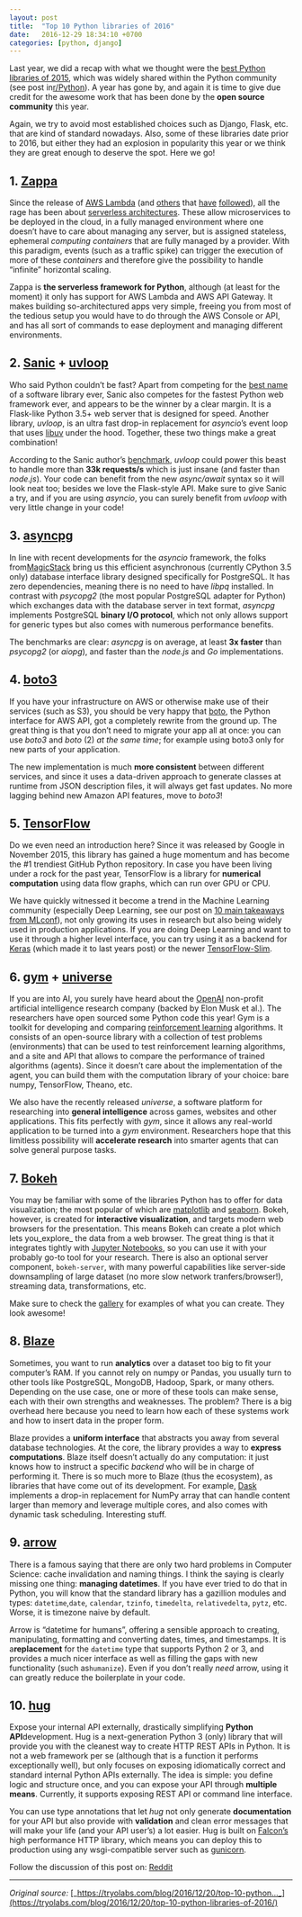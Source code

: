 ```yaml
---
layout: post
title:  "Top 10 Python libraries of 2016"
date:   2016-12-29 18:34:10 +0700
categories: [python, django]
---
```


Last year, we did a recap with what we thought were the [best Python libraries of 2015](https://tryolabs.com/blog/2015/12/15/top-10-python-libraries-of-2015/), which was widely shared within the Python community (see post in[r/Python](https://www.reddit.com/r/Python/comments/3wyiuv/top_10_python_libraries_of_2015/)). A year has gone by, and again it is time to give due credit for the awesome work that has been done by the **open source community** this year.

Again, we try to avoid most established choices such as Django, Flask, etc. that are kind of standard nowadays. Also, some of these libraries date prior to 2016, but either they had an explosion in popularity this year or we think they are great enough to deserve the spot. Here we go!

## 1. [Zappa](https://www.zappa.io/)

Since the release of [AWS Lambda](https://aws.amazon.com/lambda/details/) (and [others](https://cloud.google.com/functions/docs/) that [have](https://azure.microsoft.com/en-us/services/functions/) [followed](https://www.ibm.com/cloud-computing/bluemix/openwhisk)), all the rage has been about [serverless architectures](http://martinfowler.com/articles/serverless.html). These allow microservices to be deployed in the cloud, in a fully managed environment where one doesn’t have to care about managing any server, but is assigned stateless, ephemeral _computing containers_ that are fully managed by a provider. With this paradigm, events (such as a traffic spike) can trigger the execution of more of these _containers_ and therefore give the possibility to handle “infinite” horizontal scaling.

Zappa is **the serverless framework for Python**, although (at least for the moment) it only has support for AWS Lambda and AWS API Gateway. It makes building so-architectured apps very simple, freeing you from most of the tedious setup you would have to do through the AWS Console or API, and has all sort of commands to ease deployment and managing different environments.

## 2. [Sanic](https://github.com/channelcat/sanic) + [uvloop](https://magic.io/blog/uvloop-blazing-fast-python-networking/)

Who said Python couldn’t be fast? Apart from competing for the [best name](http://knowyourmeme.com/memes/sanic-hegehog) of a software library ever, Sanic also competes for the fastest Python web framework ever, and appears to be the winner by a clear margin. It is a Flask-like Python 3.5+ web server that is designed for speed. Another library, _uvloop_, is an ultra fast drop-in replacement for _asyncio_’s event loop that uses [libuv](https://github.com/libuv/libuv) under the hood. Together, these two things make a great combination!

According to the Sanic author’s [benchmark](https://github.com/channelcat/sanic#benchmarks), _uvloop_ could power this beast to handle more than **33k requests/s** which is just insane (and faster than _node.js_). Your code can benefit from the new _async/await_ syntax so it will look neat too; besides we love the Flask-style API. Make sure to give Sanic a try, and if you are using _asyncio_, you can surely benefit from _uvloop_ with very little change in your code!

## 3. [asyncpg](https://github.com/MagicStack/asyncpg)

In line with recent developments for the _asyncio_ framework, the folks from[MagicStack](https://magic.io/) bring us this efficient asynchronous (currently CPython 3.5 only) database interface library designed specifically for PostgreSQL. It has zero dependencies, meaning there is no need to have _libpq_ installed. In contrast with _psycopg2_ (the most popular PostgreSQL adapter for Python) which exchanges data with the database server in text format, _asyncpg_ implements PostgreSQL **binary I/O protocol**, which not only allows support for generic types but also comes with numerous performance benefits.

The benchmarks are clear: _asyncpg_ is on average, at least **3x faster** than _psycopg2_ (or _aiopg_), and faster than the _node.js_ and _Go_ implementations.

## 4. [boto3](https://github.com/boto/boto3)

If you have your infrastructure on AWS or otherwise make use of their services (such as S3), you should be very happy that [boto](https://github.com/boto/boto), the Python interface for AWS API, got a completely rewrite from the ground up. The great thing is that you don’t need to migrate your app all at once: you can use _boto3_ and _boto_ (2) _at the same time_; for example using boto3 only for new parts of your application.

The new implementation is much **more consistent** between different services, and since it uses a data-driven approach to generate classes at runtime from JSON description files, it will always get fast updates. No more lagging behind new Amazon API features, move to _boto3_!

## 5. [TensorFlow](https://www.tensorflow.org/)

Do we even need an introduction here? Since it was released by Google in November 2015, this library has gained a huge momentum and has become the #1 trendiest GitHub Python repository. In case you have been living under a rock for the past year, TensorFlow is a library for **numerical computation** using data flow graphs, which can run over GPU or CPU.

We have quickly witnessed it become a trend in the Machine Learning community (especially Deep Learning, see our post on [10 main takeaways from MLconf](https://tryolabs.com/blog/2016/11/18/10-main-takeaways-from-mlconf/)), not only growing its uses in research but also being widely used in production applications. If you are doing Deep Learning and want to use it through a higher level interface, you can try using it as a backend for [Keras](https://keras.io/) (which made it to last years post) or the newer [TensorFlow-Slim](https://github.com/tensorflow/tensorflow/tree/master/tensorflow/contrib/slim).

## 6. [gym](https://gym.openai.com/) + [universe](https://universe.openai.com/)

If you are into AI, you surely have heard about the [OpenAI](https://openai.com/) non-profit artificial intelligence research company (backed by Elon Musk et al.). The researchers have open sourced some Python code this year! Gym is a toolkit for developing and comparing [reinforcement learning](https://en.wikipedia.org/wiki/Reinforcement_learning) algorithms. It consists of an open-source library with a collection of test problems (environments) that can be used to test reinforcement learning algorithms, and a site and API that allows to compare the performance of trained algorithms (agents). Since it doesn’t care about the implementation of the agent, you can build them with the computation library of your choice: bare numpy, TensorFlow, Theano, etc.

We also have the recently released _universe_, a software platform for researching into **general intelligence** across games, websites and other applications. This fits perfectly with _gym_, since it allows any real-world application to be turned into a _gym_ environment. Researchers hope that this limitless possibility will **accelerate research** into smarter agents that can solve general purpose tasks.

## 7. [Bokeh](http://bokeh.pydata.org/)

You may be familiar with some of the libraries Python has to offer for data visualization; the most popular of which are [matplotlib](http://matplotlib.org/) and [seaborn](http://seaborn.pydata.org/). Bokeh, however, is created for **interactive visualization**, and targets modern web browsers for the presentation. This means Bokeh can create a plot which lets you_explore_ the data from a web browser. The great thing is that it integrates tightly with [Jupyter Notebooks](https://jupyter.org/), so you can use it with your probably go-to tool for your research. There is also an optional server component, `bokeh-server`, with many powerful capabilities like server-side downsampling of large dataset (no more slow network tranfers/browser!), streaming data, transformations, etc.

Make sure to check the [gallery](http://bokeh.pydata.org/en/latest/docs/gallery.html) for examples of what you can create. They look awesome!

## 8. [Blaze](https://blaze.readthedocs.io/en/latest/index.html)

Sometimes, you want to run **analytics** over a dataset too big to fit your computer’s RAM. If you cannot rely on numpy or Pandas, you usually turn to other tools like PostgreSQL, MongoDB, Hadoop, Spark, or many others. Depending on the use case, one or more of these tools can make sense, each with their own strengths and weaknesses. The problem? There is a big overhead here because you need to learn how each of these systems work and how to insert data in the proper form.

Blaze provides a **uniform interface** that abstracts you away from several database technologies. At the core, the library provides a way to **express computations**. Blaze itself doesn’t actually do any computation: it just knows how to instruct a specific _backend_ who will be in charge of performing it. There is so much more to Blaze (thus the ecosystem), as libraries that have come out of its development. For example, [Dask](http://dask.pydata.org/en/latest/) implements a drop-in replacement for NumPy array that can handle content larger than memory and leverage multiple cores, and also comes with dynamic task scheduling. Interesting stuff.

## 9. [arrow](https://github.com/crsmithdev/arrow)

There is a famous saying that there are only two hard problems in Computer Science: cache invalidation and naming things. I think the saying is clearly missing one thing: **managing datetimes**. If you have ever tried to do that in Python, you will know that the standard library has a gazillion modules and types: `datetime`,`date`, `calendar`, `tzinfo`, `timedelta`, `relativedelta`, `pytz`, etc. Worse, it is timezone naive by default.

Arrow is “datetime for humans”, offering a sensible approach to creating, manipulating, formatting and converting dates, times, and timestamps. It is a**replacement** for the `datetime` type that supports Python 2 or 3, and provides a much nicer interface as well as filling the gaps with new functionality (such as`humanize`). Even if you don’t really _need_ arrow, using it can greatly reduce the boilerplate in your code.

## 10. [hug](http://www.hug.rest/)

Expose your internal API externally, drastically simplifying **Python API**development. Hug is a next-generation Python 3 (only) library that will provide you with the cleanest way to create HTTP REST APIs in Python. It is not a web framework per se (although that is a function it performs exceptionally well), but only focuses on exposing idiomatically correct and standard internal Python APIs externally. The idea is simple: you define logic and structure once, and you can expose your API through **multiple means**. Currently, it supports exposing REST API or command line interface.

You can use type annotations that let _hug_ not only generate **documentation** for your API but also provide with **validation** and clean error messages that will make your life (and your API user’s) a lot easier. Hug is built on [Falcon’s](https://github.com/falconry/falcon) high performance HTTP library, which means you can deploy this to production using any wsgi-compatible server such as [gunicorn](http://gunicorn.org/).

Follow the discussion of this post on: [Reddit](https://www.reddit.com/r/Python/comments/5jf64k/top_10_python_libraries_of_2016/)  

----------------

_Original source:_ [_https://tryolabs.com/blog/2016/12/20/top-10-python..._](https://tryolabs.com/blog/2016/12/20/top-10-python-libraries-of-2016/)
